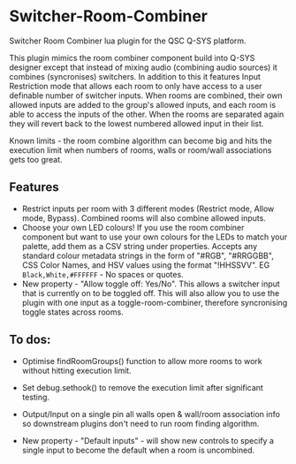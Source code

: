 # Switcher-Room-Combiner
Switcher Room Combiner lua plugin for the QSC Q-SYS platform.

This plugin mimics the room combiner component build into Q-SYS designer except that instead of mixing audio (combining audio sources) it combines (syncronises) switchers.  In addition to this it features Input Restriction mode that allows each room to only have access to a user definable number of switcher inputs.  When rooms are combined, their own allowed inputs are added to the group's allowed inputs, and each room is able to access the inputs of the other.  When the rooms are separated again they will revert back to the lowest numbered allowed input in their list.

Known limits - the room combine algorithm can become big and hits the execution limit when numbers of rooms, walls or room/wall associations gets too great.

## Features
* Restrict inputs per room with 3 different modes (Restrict mode, Allow mode, Bypass).  Combined rooms will also combine allowed inputs.
* Choose your own LED colours!  If you use the room combiner component but want to use your own colours for the LEDs to match your palette, add them as a CSV string under properties.  Accepts any standard colour metadata strings in the form of "#RGB", "#RRGGBB", CSS Color Names, and HSV values using the format "!HHSSVV".  EG `Black,White,#FFFFFF`  - No spaces or quotes.
* New property - "Allow toggle off: Yes/No".  This allows a switcher input that is currently on to be toggled off.  This will also allow you to use the plugin with one input as a toggle-room-combiner, therefore syncronising toggle states across rooms.

## To dos:
* Optimise findRoomGroups() function to allow more rooms to work without hitting execution limit.
* Set debug.sethook() to remove the execution limit after significant testing.
* Output/Input on a single pin all walls open & wall/room association info so downstream plugins don't need to run room finding algorithm.

* New property - "Default inputs" - will show new controls to specify a single input to become the default when a room is uncombined.